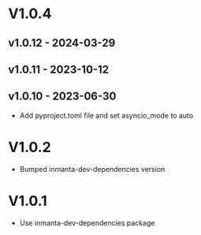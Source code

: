 # V1.0.4

## v1.0.12 - 2024-03-29


## v1.0.11 - 2023-10-12


## v1.0.10 - 2023-06-30



- Add pyproject.toml file and set asyncio_mode to auto 

# V1.0.2
- Bumped inmanta-dev-dependencies version

# V1.0.1
- Use inmanta-dev-dependencies package
